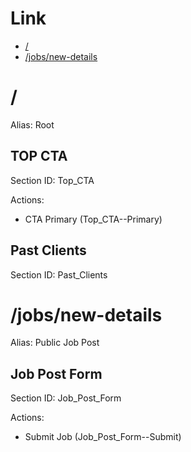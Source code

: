 # Link

- [/](#22946)
- [/jobs/new-details](#78505)

# / <a name="22946"></a>

Alias: Root

## TOP CTA

Section ID: Top_CTA

Actions:
- CTA Primary (Top_CTA--Primary)

## Past Clients

Section ID: Past_Clients

# /jobs/new-details <a name="78505"></a>

Alias: Public Job Post

## Job Post Form

Section ID: Job_Post_Form

Actions: 
- Submit Job (Job_Post_Form--Submit)
